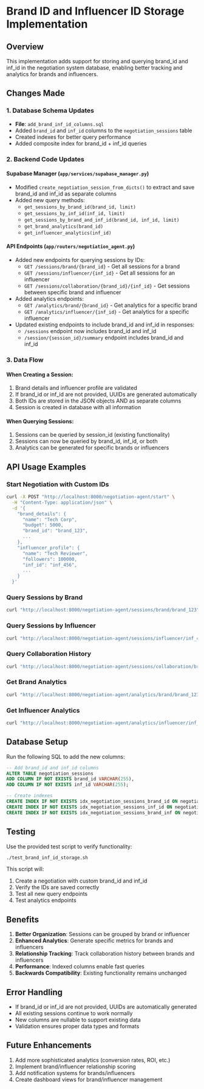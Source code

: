 # Brand ID and Influencer ID Storage Implementation

## Overview
This implementation adds support for storing and querying brand_id and inf_id in the negotiation system database, enabling better tracking and analytics for brands and influencers.

## Changes Made

### 1. Database Schema Updates
- **File**: `add_brand_inf_id_columns.sql`
- Added `brand_id` and `inf_id` columns to the `negotiation_sessions` table
- Created indexes for better query performance
- Added composite index for brand_id + inf_id queries

### 2. Backend Code Updates

#### Supabase Manager (`app/services/supabase_manager.py`)
- Modified `create_negotiation_session_from_dicts()` to extract and save brand_id and inf_id as separate columns
- Added new query methods:
  - `get_sessions_by_brand_id(brand_id, limit)`
  - `get_sessions_by_inf_id(inf_id, limit)`
  - `get_sessions_by_brand_and_inf_id(brand_id, inf_id, limit)`
  - `get_brand_analytics(brand_id)`
  - `get_influencer_analytics(inf_id)`

#### API Endpoints (`app/routers/negotiation_agent.py`)
- Added new endpoints for querying sessions by IDs:
  - `GET /sessions/brand/{brand_id}` - Get all sessions for a brand
  - `GET /sessions/influencer/{inf_id}` - Get all sessions for an influencer
  - `GET /sessions/collaboration/{brand_id}/{inf_id}` - Get sessions between specific brand and influencer
- Added analytics endpoints:
  - `GET /analytics/brand/{brand_id}` - Get analytics for a specific brand
  - `GET /analytics/influencer/{inf_id}` - Get analytics for a specific influencer
- Updated existing endpoints to include brand_id and inf_id in responses:
  - `/sessions` endpoint now includes brand_id and inf_id
  - `/session/{session_id}/summary` endpoint includes brand_id and inf_id

### 3. Data Flow

#### When Creating a Session:
1. Brand details and influencer profile are validated
2. If brand_id or inf_id are not provided, UUIDs are generated automatically
3. Both IDs are stored in the JSON objects AND as separate columns
4. Session is created in database with all information

#### When Querying Sessions:
1. Sessions can be queried by session_id (existing functionality)
2. Sessions can now be queried by brand_id, inf_id, or both
3. Analytics can be generated for specific brands or influencers

## API Usage Examples

### Start Negotiation with Custom IDs
```bash
curl -X POST "http://localhost:8000/negotiation-agent/start" \
  -H "Content-Type: application/json" \
  -d '{
    "brand_details": {
      "name": "Tech Corp",
      "budget": 5000,
      "brand_id": "brand_123",
      ...
    },
    "influencer_profile": {
      "name": "Tech Reviewer",
      "followers": 100000,
      "inf_id": "inf_456",
      ...
    }
  }'
```

### Query Sessions by Brand
```bash
curl "http://localhost:8000/negotiation-agent/sessions/brand/brand_123"
```

### Query Sessions by Influencer
```bash
curl "http://localhost:8000/negotiation-agent/sessions/influencer/inf_456"
```

### Query Collaboration History
```bash
curl "http://localhost:8000/negotiation-agent/sessions/collaboration/brand_123/inf_456"
```

### Get Brand Analytics
```bash
curl "http://localhost:8000/negotiation-agent/analytics/brand/brand_123"
```

### Get Influencer Analytics
```bash
curl "http://localhost:8000/negotiation-agent/analytics/influencer/inf_456"
```

## Database Setup

Run the following SQL to add the new columns:

```sql
-- Add brand_id and inf_id columns
ALTER TABLE negotiation_sessions 
ADD COLUMN IF NOT EXISTS brand_id VARCHAR(255),
ADD COLUMN IF NOT EXISTS inf_id VARCHAR(255);

-- Create indexes
CREATE INDEX IF NOT EXISTS idx_negotiation_sessions_brand_id ON negotiation_sessions(brand_id);
CREATE INDEX IF NOT EXISTS idx_negotiation_sessions_inf_id ON negotiation_sessions(inf_id);
CREATE INDEX IF NOT EXISTS idx_negotiation_sessions_brand_inf ON negotiation_sessions(brand_id, inf_id);
```

## Testing

Use the provided test script to verify functionality:

```bash
./test_brand_inf_id_storage.sh
```

This script will:
1. Create a negotiation with custom brand_id and inf_id
2. Verify the IDs are saved correctly
3. Test all new query endpoints
4. Test analytics endpoints

## Benefits

1. **Better Organization**: Sessions can be grouped by brand or influencer
2. **Enhanced Analytics**: Generate specific metrics for brands and influencers
3. **Relationship Tracking**: Track collaboration history between brands and influencers
4. **Performance**: Indexed columns enable fast queries
5. **Backwards Compatibility**: Existing functionality remains unchanged

## Error Handling

- If brand_id or inf_id are not provided, UUIDs are automatically generated
- All existing sessions continue to work normally
- New columns are nullable to support existing data
- Validation ensures proper data types and formats

## Future Enhancements

1. Add more sophisticated analytics (conversion rates, ROI, etc.)
2. Implement brand/influencer relationship scoring
3. Add notification systems for brands/influencers
4. Create dashboard views for brand/influencer management
